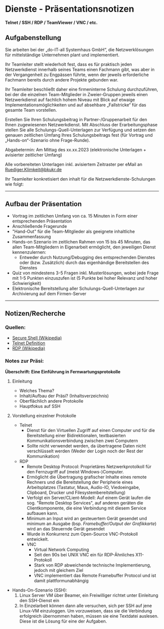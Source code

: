 # Dienste - Präsentationsnotizen

**Telnet / SSH / RDP / TeamViewer / VNC / etc.**

## Aufgabenstellung

Sie arbeiten bei der „do-IT-all Systemhaus GmbH“, die Netzwerklösungen für 
mittelständige Unternehmen plant und implementiert.

Ihr Teamleiter stellt wiederholt fest, dass es für praktisch jeden 
Netzwerkdienst innerhalb seines Teams einen Fachmann gibt, was aber in der 
Vergangenheit zu Engpässen führte, wenn der jeweils erforderliche Fachmann 
bereits durch andere Projekte gebunden war.

Ihr Teamleiter beschließt daher eine firmeninterne Schulung durchzuführen, bei 
der die einzelnen Team-Mitglieder in Zweier-Gruppen jeweils einen Netzwerkdienst 
auf fachlich hohem Niveau mit Blick auf etwaige Implementationsmöglichkeiten und
auf absehbare „Fallstricke“ für das gesamte Team vorstellen.

Erstellen Sie Ihren Schulungsbeitrag in Partner-/Gruppenarbeit für den Ihnen 
zugewiesenen Netzwerkdienst. Mit Abschluss der Erarbeitungsphase stellen Sie 
alle Schulungs-Quell-Unterlagen zur Verfügung und setzen den genauen zeitlichen 
Umfang Ihres Schulungsbeitrags fest (für Vortrag und „Hands-on“-Szenario ohne 
Frage-Runde). 

Abgabetermin: Am Mittag des xx.xx.2023 (elektronische Unterlagen + avisierter 
zeitlicher Umfang)

Alle vorbereiteten Unterlagen inkl. avisiertem Zeitraster per eMail an 
Ruediger.Klimkeit@bkukr.de

Ihr Teamleiter konkretisiert den inhalt für die Netzwerkdienste-Schulungen wie 
folgt: 

---
## Aufbau der Präsentation

- Vortrag im zeitlichen Umfang von ca. 15 Minuten in Form einer entsprechenden 
Präsentation
- Anschließende Fragerunde
- "Hand-Out" für die Team-Mitglieder als geeignete inhaltliche Zusammenfassung
- Hands-on Szenario im zeitlichen Rahmen von 15 bis 45 Minuten, das allen 
Team-Mitgliedern in Eigenarbeit ermöglicht, den jeweiligen Dienst 
kennenzulernen: 
	- Entweder durch Nutzung/Debugging des entsprechenden Dienstes oder 
	(bzw. Zusätzlich) durch das eigenhändige Bereitstellen des Dienstes
- Quiz von mindestens 3-5 Fragen inkl. Musterlösungen, wobei jede Frage mit 1-5 
Punkten einzuszufen ist (5 Punkte bei hoher Relevanz und hoher Schwierigkeit)
- Elektronische Bereitstellung aller Schulungs-Quell-Unterlagen zur Archivierung 
auf dem Firmen-Server
---

## Notizen/Recherche

### Quellen: 
- [Secure Shell (Wikipedia)](https://de.wikipedia.org/wiki/Secure_Shell)
- [Telnet Definition](https://www.computerweekly.com/de/definition/Telnet)
- [RDP (Wikipedia)](https://de.wikipedia.org/wiki/Remote_Desktop_Protocol)


### Notes zur Präsi:

**Überschrift: Eine Einführung in Fernwartungsprotokolle**
1. Einleitung
	- Welches Thema?
	- Inhalt/Aufbau der Präsi? (Inhaltsverzeichnis)
	- Oberflächlich andere Protokolle
	- Hauptfokus auf SSH

2. Vorstellung einzelner Protokolle
	- Telnet
		- Dienst für den Virtuellen Zugriff auf einen Computer und für 
		  die Bereitstellung einer Bidirektionalen, textbasierten 
		  Kommunikationsverbindung zwischen zwei Computern
		- Sollte nicht verwendet werden, da übertragene Daten nicht
		  verschlüsselt werden (Weder der Login noch der Rest der 
		  Kommunikation)
	- RDP
		- Remote Desktop Protocol: Proprietäres Netzwerkprotolkoll für 
		  den Fernzugriff auf (meist WIndows-)Computer. 
		- Ermöglicht die Übertragung grafischer Inhalte eines remote 
		  Rechners und die Bereitstellung der Peripherie eines 
		  Arbeitsplatzes (Tastatur, Maus, Audio-IO, Viedoeingabe, 
		  Clipboard, Drucker und Filesystembereitstellung)
		- Verfolgt ein Server/CLient-Modell: Auf einem Gerät laufen die 
		  sog. "Remote Desktop Services", auf anderen geräten die 
		  Clientkomponente, die eine Verbindung mit diesem Service 
		  aufbauen kann. 
		- Minimum an Input wird an gesteuertem Gerät gesendet und 
		  minimum an Ausgabe (bsp. *Framebuffer/Output der Grafikkarte*) 
		  wird an das Steuernde Gerät gesendet
		- Wurde in Konkurrenz zum Open-Source VNC-Protokoll entwickelt. 
		- VNC
			- Virtual Network Computing
			- Seit den 90s bei UNIX VNC ein für RDP-Ähnliches 
			  X11-Protokoll
			- Stark von RDP abweichende technische Implementierung, 
			jedoch mit gleichem Ziel
			- VNC implementiert das Remote Framebuffer Protocol und 
			ist damit plattformunabhängig

- Hands-On-Szenario (SSH): 
	1. Linux Server VM über Beamer, ein Freiwilliger richtet unter 
	   Einleitung den SSH-Dienst ein
	2. In Einzelarbeit können dann alle versuchen, sich per SSH auf jene 
	   Linux-VM einzuloggen. Um vorzuweisen, dass sie die Verbindung 
	   erfolgreich übernommen haben, müssen sie eine Textdatei auslesen. 
	   Diese ist die Lösung für eine der Aufgaben. 
